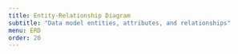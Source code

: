 ```yaml
---
title: Entity-Relationship Diagram
subtitle: "Data model entities, attributes, and relationships"
menu: ERD
order: 20
---
```


##

